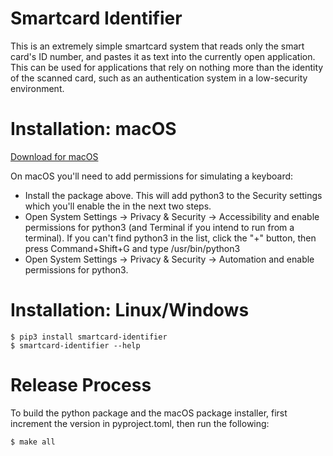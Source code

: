 # Smartcard Identifier

This is an extremely simple smartcard system that reads only the smart card's
ID number, and pastes it as text into the currently open application. This can
be used for applications that rely on nothing more than the identity of the
scanned card, such as an authentication system in a low-security environment.


# Installation: macOS

[Download for macOS](https://github.com/shortstorybox/smartcard-identifier/releases/latest)

On macOS you'll need to add permissions for simulating a keyboard:

 * Install the package above. This will add python3 to the Security settings
   which you'll enable the in the next two steps.
 * Open System Settings -> Privacy & Security -> Accessibility and enable
   permissions for python3 (and Terminal if you intend to run from a terminal).
   If you can't find python3 in the list, click the "+" button, then
   press Command+Shift+G and type /usr/bin/python3
 * Open System Settings -> Privacy & Security -> Automation and enable permissions for python3.


# Installation: Linux/Windows

    $ pip3 install smartcard-identifier
    $ smartcard-identifier --help


# Release Process

To build the python package and the macOS package installer, first increment
the version in pyproject.toml, then run the following:

    $ make all

